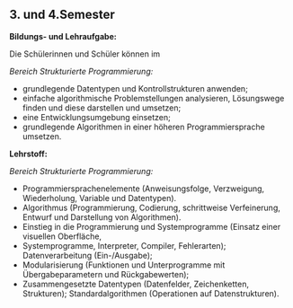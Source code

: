 ## 3. und 4.Semester

**Bildungs- und Lehraufgabe:**

Die Schülerinnen und Schüler können im 

*Bereich Strukturierte Programmierung:*

- grundlegende Datentypen und Kontrollstrukturen anwenden;
- einfache algorithmische Problemstellungen analysieren, Lösungswege finden und diese darstellen und umsetzen;
- eine Entwicklungsumgebung einsetzen;
- grundlegende Algorithmen in einer höheren Programmiersprache umsetzen.

**Lehrstoff:**

*Bereich Strukturierte Programmierung:*

- Programmiersprachenelemente (Anweisungsfolge, Verzweigung, Wiederholung, Variable und Datentypen).
- Algorithmus (Programmierung, Codierung, schrittweise Verfeinerung, Entwurf und Darstellung von Algorithmen).
- Einstieg in die Programmierung und Systemprogramme (Einsatz einer visuellen Oberfläche,
- Systemprogramme, Interpreter, Compiler, Fehlerarten); Datenverarbeitung (Ein-/Ausgabe);
- Modularisierung (Funktionen und Unterprogramme mit Übergabeparametern und Rückgabewerten);
- Zusammengesetzte Datentypen (Datenfelder, Zeichenketten, Strukturen); Standardalgorithmen (Operationen auf Datenstrukturen).